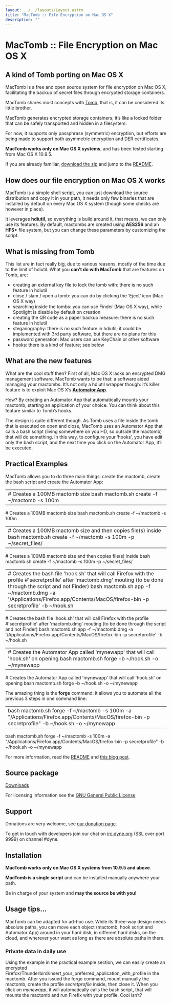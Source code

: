 ```yaml
---
layout: ../../layouts/Layout.astro
title: "MacTomb :: File Encryption on Mac OS X"
description: ""
---
```


# MacTomb :: File Encryption on Mac OS X

## A kind of Tomb porting on Mac OS X

MacTomb is a free and open source system for file encryption on Mac OS X, facilitating the backup of secret files through encrypted storage containers.

MacTomb shares most concepts with [Tomb](https://www.dyne.org/software/tomb/), that is, it can be considered its little brother.

MacTomb generates encrypted storage containers; it’s like a locked folder that can be safely transported and hidden in a filesystem.

For now, it supports only passphrase (symmetric) encryption, but efforts are being made to support both asymmetric encryption and DER certificates.

**MacTomb works only on Mac OS X systems**, and has been tested starting from Mac OS X 10.9.5.

If you are already familiar, [download the zip](https://github.com/davinerd/MacTomb/archive/master.zip) and jump to the [README](https://github.com/davinerd/MacTomb/blob/master/README.md).

## How does our file encryption on Mac OS X works

MacTomb is a simple shell script, you can just download the source\
distribution and copy it in your path, it needs only few binaries that are installed by default on every Mac OS X system (though some checks are however in place).

It leverages **hdiutil**, so everything is build around it, that means, we can only use its features. By default, mactombs are created using **AES256** and an **HFS+** file system, but you can change these parameters by customizing the script.

## What is missing from Tomb

This list are in fact really big, due to various reasons, mostly of the time due to the limit of hdiutil. What you **can’t do with MacTomb** that are features on Tomb, are:

*   creating an external key file to lock the tomb with: there is no such feature in hdiutil
*   close / slam / open a tomb: you can do by clicking the ‘Eject’ icon (Mac OS X way)
*   searching inside the tombs: you can use Finder (Mac OS X way), while Spotlight is disable by default on creation
*   creating the QR code as a paper backup measure: there is no such feature in hdiutil
*   steganography: there is no such feature in hdiutil; it could be implemented with 3rd party software, but there are no plans for this
*   password generation: Mac users can use KeyChain or other software
*   hooks: there is a kind of feature; see below

## What are the new features

What are the cool stuff then? First of all, Mac OS X lacks an encrypted DMG management software. MacTomb wants to be that: a software aided managing your mactombs. It’s not only a hdiutil wrapper though: it’s killer feature is to exploit Mac OS X’s **[Automator App](https://support.apple.com/en-is/HT2488)**.

How? By creating an Automator App that automatically mounts your mactomb, starting an application of your choice. You can think about this feature similar to Tomb’s hooks.

The design is quite different though. As Tomb uses a file inside the tomb that is executed on open and close, MacTomb uses an Automator App that calls a bash script (living somewhere on you HD, so outside the mactomb) that will do something. In this way, to configure your ‘hooks’, you have edit only the bash script, and the next time you click on the Automator App, it’ll be executed.

## Practical Examples

MacTomb allows you to do three main things: create the mactomb, create the bash script and create the Automator App:

|                                                                                |
| ------------------------------------------------------------------------------ |
|     # Creates a 100MB mactomb size bash mactomb.sh create -f ~/mactomb -s 100m |

\# Creates a 100MB mactomb size bash mactomb.sh create -f \~/mactomb -s 100m

|                                                                                                                                  |
| -------------------------------------------------------------------------------------------------------------------------------- |
|     # Creates a 100MB mactomb size and then copies file(s) inside bash mactomb.sh create -f ~/mactomb -s 100m -p ~/secret_files/ |

\# Creates a 100MB mactomb size and then copies file(s) inside bash mactomb.sh create -f \~/mactomb -s 100m -p \~/secret\_files/

|                                                                                                                                                                                                                                                                                                          |
| -------------------------------------------------------------------------------------------------------------------------------------------------------------------------------------------------------------------------------------------------------------------------------------------------------- |
|     # Creates the bash file 'hook.sh' that will call Firefox with the profile  #'secretprofile' after 'mactomb.dmg' mouting (to be done through the script and not Finder) bash mactomb.sh app -f ~/mactomb.dmg -a  '/Applications/Firefox.app/Contents/MacOS/firefox-bin -p secretprofile' -b ~/hook.sh |

\# Creates the bash file 'hook.sh' that will call Firefox with the profile #'secretprofile' after 'mactomb.dmg' mouting (to be done through the script and not Finder) bash mactomb.sh app -f \~/mactomb.dmg -a '/Applications/Firefox.app/Contents/MacOS/firefox-bin -p secretprofile' -b \~/hook.sh

|                                                                                                                                         |
| --------------------------------------------------------------------------------------------------------------------------------------- |
|      # Creates the Automator App called 'mynewapp' that will call 'hook.sh' on opening bash mactomb.sh forge -b ~/hook.sh -o ~/mynewapp |

\# Creates the Automator App called 'mynewapp' that will call 'hook.sh' on opening bash mactomb.sh forge -b \~/hook.sh -o \~/mynewapp

The amazing thing is the **forge** command: it allows you to automate all the previous 3 steps in one command line:

|                                                                                                                                                      |
| ---------------------------------------------------------------------------------------------------------------------------------------------------- |
|     bash mactomb.sh forge -f ~/mactomb -s 100m -a "/Applications/Firefox.app/Contents/MacOS/firefox-bin -p secretprofile" -b ~/hook.sh -o ~/mynewapp |

bash mactomb.sh forge -f \~/mactomb -s 100m -a "/Applications/Firefox.app/Contents/MacOS/firefox-bin -p secretprofile" -b \~/hook.sh -o \~/mynewapp

For more information, read the [README](https://github.com/davinerd/MacTomb/blob/master/README.md) and [this blog post](https://lostinict.wordpress.com/2015/09/27/mactomb-enhance-your-privacy-on-mac-os-x/).

## Source package

[Downloads](https://github.com/davinerd/MacTomb)

For licensing information see the [GNU General Public License](http://www.gnu.org/copyleft/gpl.html)

## Support

Donations are very welcome, see [our donation page](/donate).

To get in touch with developers join our chat on [irc.dyne.org](https://irc.dyne.org) (SSL over port 9999) on channel #dyne.

## Installation

**MacTomb works only on Mac OS X systems from 10.9.5 and above**.

**MacTomb is a single script** and can be installed manually anywhere your path.

Be in charge of your system and **may the source be with you**!

## Usage tips…

MacTomb can be adapted for ad-hoc use. While its three-way design needs absolute paths, you can move each object (mactomb, hook script and Automator App) around in your hard disk, in different hard disks, on the cloud, and wherever your want as long as there are absolute paths in there.

### Private data in daily use

Using the example in the practical example section, we can easily create an encrypted Firefox/Thunderbird/insert\_your\_preferred\_application\_with\_profile in the mactomb. After you issued the forge command, mount manually the mactomb, create the profile *secretprofile* inside, then close it. When you click on *mynewapp*, it will automatically calls the bash script, that will mounts the mactomb and run Firefix with your profile. Cool isn’t?

